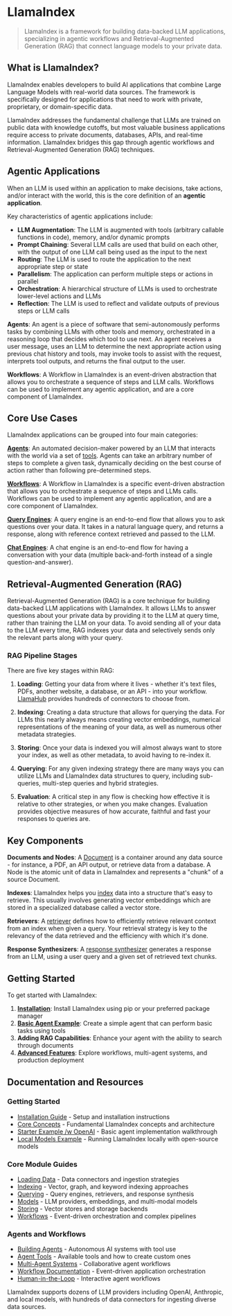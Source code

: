 # LlamaIndex

> LlamaIndex is a framework for building data-backed LLM applications, specializing in agentic workflows and Retrieval-Augmented Generation (RAG) that connect language models to your private data.

<!-- sep---sep -->

## What is LlamaIndex?

LlamaIndex enables developers to build AI applications that combine Large Language Models with real-world data sources. The framework is specifically designed for applications that need to work with private, proprietary, or domain-specific data.

LlamaIndex addresses the fundamental challenge that LLMs are trained on public data with knowledge cutoffs, but most valuable business applications require access to private documents, databases, APIs, and real-time information. LlamaIndex bridges this gap through agentic workflows and Retrieval-Augmented Generation (RAG) techniques.

<!-- sep---sep -->

## Agentic Applications

When an LLM is used within an application to make decisions, take actions, and/or interact with the world, this is the core definition of an **agentic application**.

Key characteristics of agentic applications include:

- **LLM Augmentation**: The LLM is augmented with tools (arbitrary callable functions in code), memory, and/or dynamic prompts
- **Prompt Chaining**: Several LLM calls are used that build on each other, with the output of one LLM call being used as the input to the next
- **Routing**: The LLM is used to route the application to the next appropriate step or state
- **Parallelism**: The application can perform multiple steps or actions in parallel
- **Orchestration**: A hierarchical structure of LLMs is used to orchestrate lower-level actions and LLMs
- **Reflection**: The LLM is used to reflect and validate outputs of previous steps or LLM calls

**Agents**: An agent is a piece of software that semi-autonomously performs tasks by combining LLMs with other tools and memory, orchestrated in a reasoning loop that decides which tool to use next. An agent receives a user message, uses an LLM to determine the next appropriate action using previous chat history and tools, may invoke tools to assist with the request, interprets tool outputs, and returns the final output to the user.

**Workflows**: A Workflow in LlamaIndex is an event-driven abstraction that allows you to orchestrate a sequence of steps and LLM calls. Workflows can be used to implement any agentic application, and are a core component of LlamaIndex.

<!-- sep---sep -->

## Core Use Cases

LlamaIndex applications can be grouped into four main categories:

[**Agents**](https://github.com/run-llama/llama_index/blob/main/docs/src/content/docs/framework/module_guides/deploying/agents/index.mdx): An automated decision-maker powered by an LLM that interacts with the world via a set of [tools](https://github.com/run-llama/llama_index/blob/main/docs/src/content/docs/framework/module_guides/deploying/agents/tools.md). Agents can take an arbitrary number of steps to complete a given task, dynamically deciding on the best course of action rather than following pre-determined steps.

[**Workflows**](https://github.com/run-llama/llama_index/blob/main/docs/src/content/docs/framework/module_guides/workflow/index.mdx): A Workflow in LlamaIndex is a specific event-driven abstraction that allows you to orchestrate a sequence of steps and LLMs calls. Workflows can be used to implement any agentic application, and are a core component of LlamaIndex.

[**Query Engines**](https://github.com/run-llama/llama_index/blob/main/docs/src/content/docs/framework/module_guides/deploying/query_engine/index.mdx): A query engine is an end-to-end flow that allows you to ask questions over your data. It takes in a natural language query, and returns a response, along with reference context retrieved and passed to the LLM.

[**Chat Engines**](https://github.com/run-llama/llama_index/blob/main/docs/src/content/docs/framework/module_guides/deploying/chat_engines/index.mdx): A chat engine is an end-to-end flow for having a conversation with your data (multiple back-and-forth instead of a single question-and-answer).

<!-- sep---sep -->

## Retrieval-Augmented Generation (RAG)

Retrieval-Augmented Generation (RAG) is a core technique for building data-backed LLM applications with LlamaIndex. It allows LLMs to answer questions about your private data by providing it to the LLM at query time, rather than training the LLM on your data. To avoid sending all of your data to the LLM every time, RAG indexes your data and selectively sends only the relevant parts along with your query.

### RAG Pipeline Stages

There are five key stages within RAG:

1. **Loading**: Getting your data from where it lives - whether it's text files, PDFs, another website, a database, or an API - into your workflow. [LlamaHub](https://llamahub.ai/) provides hundreds of connectors to choose from.

2. **Indexing**: Creating a data structure that allows for querying the data. For LLMs this nearly always means creating vector embeddings, numerical representations of the meaning of your data, as well as numerous other metadata strategies.

3. **Storing**: Once your data is indexed you will almost always want to store your index, as well as other metadata, to avoid having to re-index it.

4. **Querying**: For any given indexing strategy there are many ways you can utilize LLMs and LlamaIndex data structures to query, including sub-queries, multi-step queries and hybrid strategies.

5. **Evaluation**: A critical step in any flow is checking how effective it is relative to other strategies, or when you make changes. Evaluation provides objective measures of how accurate, faithful and fast your responses to queries are.

<!-- sep---sep -->

## Key Components

**Documents and Nodes**: A [Document](https://github.com/run-llama/llama_index/blob/main/docs/src/content/docs/framework/module_guides/loading/documents_and_nodes/index.md) is a container around any data source - for instance, a PDF, an API output, or retrieve data from a database. A Node is the atomic unit of data in LlamaIndex and represents a "chunk" of a source Document.

**Indexes**: LlamaIndex helps you [index](https://github.com/run-llama/llama_index/blob/main/docs/src/content/docs/framework/module_guides/indexing/index.md) data into a structure that's easy to retrieve. This usually involves generating vector embeddings which are stored in a specialized database called a vector store.

**Retrievers**: A [retriever](https://github.com/run-llama/llama_index/blob/main/docs/src/content/docs/framework/module_guides/querying/retriever/index.mdx) defines how to efficiently retrieve relevant context from an index when given a query. Your retrieval strategy is key to the relevancy of the data retrieved and the efficiency with which it's done.

**Response Synthesizers**: A [response synthesizer](https://github.com/run-llama/llama_index/blob/main/docs/src/content/docs/framework/module_guides/querying/response_synthesizers/index.mdx) generates a response from an LLM, using a user query and a given set of retrieved text chunks.

<!-- sep---sep -->

## Getting Started

To get started with LlamaIndex:

1. **[Installation](https://github.com/run-llama/llama_index/blob/main/docs/src/content/docs/framework/getting_started/installation.mdx)**: Install LlamaIndex using pip or your preferred package manager
2. **[Basic Agent Example](https://github.com/run-llama/llama_index/blob/main/docs/src/content/docs/framework/getting_started/starter_example.mdx)**: Create a simple agent that can perform basic tasks using tools
3. **Adding RAG Capabilities**: Enhance your agent with the ability to search through documents
4. **[Advanced Features](https://github.com/run-llama/llama_index/blob/main/docs/src/content/docs/framework/understanding/index.mdx)**: Explore workflows, multi-agent systems, and production deployment

<!-- sep---sep -->

## Documentation and Resources

### Getting Started

- [Installation Guide](https://github.com/run-llama/llama_index/blob/main/docs/src/content/docs/framework/getting_started/installation.mdx) - Setup and installation instructions
- [Core Concepts](https://github.com/run-llama/llama_index/blob/main/docs/src/content/docs/framework/getting_started/concepts.mdx) - Fundamental LlamaIndex concepts and architecture
- [Starter Example /w OpenAI](https://github.com/run-llama/llama_index/blob/main/docs/src/content/docs/framework/getting_started/starter_example.mdx) - Basic agent implementation walkthrough
- [Local Models Example](https://github.com/run-llama/llama_index/blob/main/docs/src/content/docs/framework/getting_started/starter_example_local.mdx) - Running LlamaIndex locally with open-source models

<!-- sep---sep -->

### Core Module Guides

- [Loading Data](https://github.com/run-llama/llama_index/tree/main/docs/src/content/docs/framework/module_guides/loading/index.md) - Data connectors and ingestion strategies
- [Indexing](https://github.com/run-llama/llama_index/tree/main/docs/src/content/docs/framework/module_guides/indexing/index.md) - Vector, graph, and keyword indexing approaches
- [Querying](https://github.com/run-llama/llama_index/tree/main/docs/src/content/docs/framework/module_guides/querying/index.md) - Query engines, retrievers, and response synthesis
- [Models](https://github.com/run-llama/llama_index/tree/main/docs/src/content/docs/framework/module_guides/models/index.md) - LLM providers, embeddings, and multi-modal models
- [Storing](https://github.com/run-llama/llama_index/tree/main/docs/src/content/docs/framework/module_guides/storing/index.md) - Vector stores and storage backends
- [Workflows](https://github.com/run-llama/llama_index/tree/main/docs/src/content/docs/framework/module_guides/workflow/index.mdx) - Event-driven orchestration and complex pipelines

<!-- sep---sep -->

### Agents and Workflows

- [Building Agents](https://github.com/run-llama/llama_index/blob/main/docs/src/content/docs/framework/understanding/agent/index.mdx) - Autonomous AI systems with tool use
- [Agent Tools](https://github.com/run-llama/llama_index/blob/main/docs/src/content/docs/framework/understanding/agent/tools.md) - Available tools and how to create custom ones
- [Multi-Agent Systems](https://github.com/run-llama/llama_index/blob/main/docs/src/content/docs/framework/understanding/agent/multi_agent.md) - Collaborative agent workflows
- [Workflow Documentation](https://github.com/run-llama/llama_index/blob/main/docs/src/content/docs/framework/understanding/workflows/index.md) - Event-driven application orchestration
- [Human-in-the-Loop](https://github.com/run-llama/llama_index/blob/main/docs/src/content/docs/framework/understanding/agent/human_in_the_loop.md) - Interactive agent workflows

LlamaIndex supports dozens of LLM providers including OpenAI, Anthropic, and local models, with hundreds of data connectors for ingesting diverse data sources.